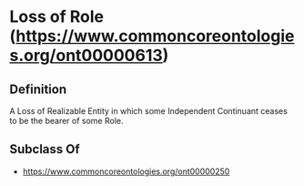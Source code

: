 # Loss of Role (https://www.commoncoreontologies.org/ont00000613)

## Definition
A Loss of Realizable Entity in which some Independent Continuant ceases to be the bearer of some Role.

## Subclass Of
- https://www.commoncoreontologies.org/ont00000250

